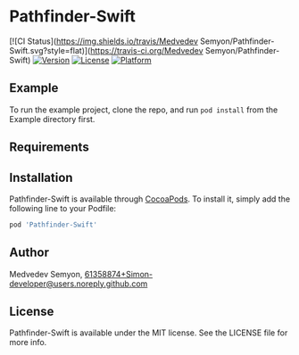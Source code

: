 # Pathfinder-Swift

[![CI Status](https://img.shields.io/travis/Medvedev Semyon/Pathfinder-Swift.svg?style=flat)](https://travis-ci.org/Medvedev Semyon/Pathfinder-Swift)
[![Version](https://img.shields.io/cocoapods/v/Pathfinder-Swift.svg?style=flat)](https://cocoapods.org/pods/Pathfinder-Swift)
[![License](https://img.shields.io/cocoapods/l/Pathfinder-Swift.svg?style=flat)](https://cocoapods.org/pods/Pathfinder-Swift)
[![Platform](https://img.shields.io/cocoapods/p/Pathfinder-Swift.svg?style=flat)](https://cocoapods.org/pods/Pathfinder-Swift)

## Example

To run the example project, clone the repo, and run `pod install` from the Example directory first.

## Requirements

## Installation

Pathfinder-Swift is available through [CocoaPods](https://cocoapods.org). To install
it, simply add the following line to your Podfile:

```ruby
pod 'Pathfinder-Swift'
```

## Author

Medvedev Semyon, 61358874+Simon-developer@users.noreply.github.com

## License

Pathfinder-Swift is available under the MIT license. See the LICENSE file for more info.

